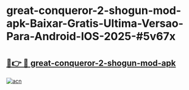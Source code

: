# great-conqueror-2-shogun-mod-apk-Baixar-Gratis-Ultima-Versao-Para-Android-IOS-2025-#5v67x

# <h2><a href="https://ainizakaria.my?title=great-conqueror-2-shogun-mod-apk&ref=24M">🔗👉 🔴 great-conqueror-2-shogun-mod-apk</a></h2>

[![acn](https://github.com/user-attachments/assets/0f9c940e-d8b0-45ae-aac7-cd30a18b3e1c)](https://ainizakaria.my?title=great-conqueror-2-shogun-mod-apk&ref=24M)

